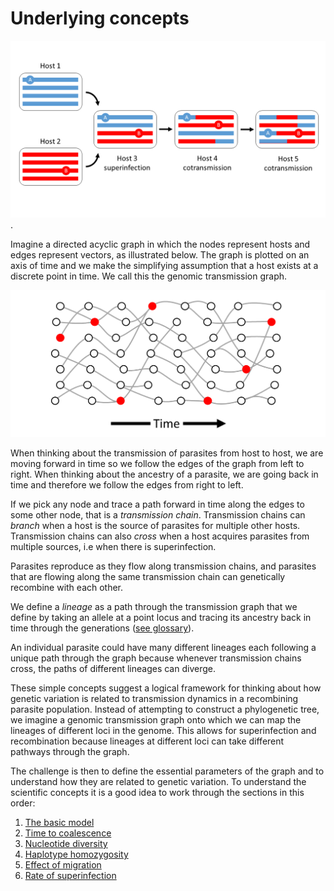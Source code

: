 # Underlying concepts

![superinfection](superinfection.png).

Imagine a directed acyclic graph in which the nodes represent hosts and edges represent vectors, as illustrated below. The graph is plotted on an axis of time and we make the simplifying assumption that a host exists at a discrete point in time. We call this the genomic transmission graph.

![transmission-graph](transmission-graph.png)

When thinking about the transmission of parasites from host to host, we are moving forward in time so we follow the edges of the graph from left to right.  When thinking about the ancestry of a parasite, we are going back in time and therefore we follow the edges from right to left. 

If we pick any node and trace a path forward in time along the edges to some other node, that is a *transmission chain*. Transmission chains can *branch* when a host is the source of parasites for multiple other hosts.  Transmission chains can also *cross* when a host acquires parasites from multiple sources, i.e when there is superinfection.

Parasites reproduce as they flow along transmission chains, and parasites that are flowing along the same transmission chain can genetically recombine with each other.

We define a *lineage* as a path through the transmission graph that we define by taking an allele at a point locus and tracing its ancestry back in time through the generations ([see glossary](glossary.md)). 

An individual parasite could have many different lineages each following a unique path through the graph because whenever transmission chains cross, the paths of different lineages can diverge.

These simple concepts suggest a logical framework for thinking about how genetic variation is related to transmission dynamics in a recombining parasite population.  Instead of attempting to construct a phylogenetic tree, we imagine a genomic transmission graph onto which we can map the lineages of different loci in the genome. This allows for superinfection and recombination because lineages at different loci can take different pathways through the graph.  

The challenge is then to define the essential parameters of the graph and to understand how they are related to genetic variation.  To understand the scientific concepts it is a good idea to work through the sections in this order:

1. [The basic model](basic-model.md)
1. [Time to coalescence](coalescence-time-basic.ipynb)
1. [Nucleotide diversity](nucleotide-diversity.ipynb)
1. [Haplotype homozygosity](haplotype-homozygosity-2cM.ipynb)
1. [Effect of migration](migration-simple.ipynb)
1. [Rate of superinfection](fws-compare-methods.ipynb)